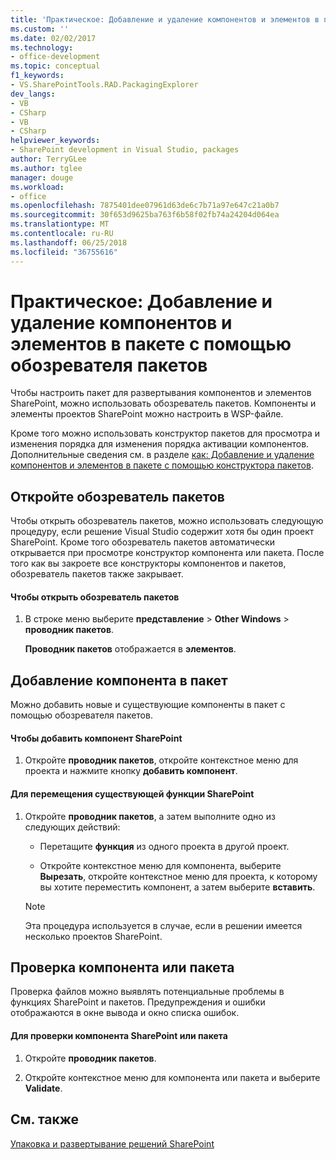 ```yaml
---
title: 'Практическое: Добавление и удаление компонентов и элементов в пакете с помощью обозревателя пакетов | Документация Майкрософт'
ms.custom: ''
ms.date: 02/02/2017
ms.technology:
- office-development
ms.topic: conceptual
f1_keywords:
- VS.SharePointTools.RAD.PackagingExplorer
dev_langs:
- VB
- CSharp
- VB
- CSharp
helpviewer_keywords:
- SharePoint development in Visual Studio, packages
author: TerryGLee
ms.author: tglee
manager: douge
ms.workload:
- office
ms.openlocfilehash: 7875401dee07961d63de6c7b71a97e647c21a0b7
ms.sourcegitcommit: 30f653d9625ba763f6b58f02fb74a24204d064ea
ms.translationtype: MT
ms.contentlocale: ru-RU
ms.lasthandoff: 06/25/2018
ms.locfileid: "36755616"
---
```

# <a name="how-to-add-and-remove-features-and-items-to-a-package-by-using-the-packaging-explorer"></a>Практическое: Добавление и удаление компонентов и элементов в пакете с помощью обозревателя пакетов
  Чтобы настроить пакет для развертывания компонентов и элементов SharePoint, можно использовать обозреватель пакетов. Компоненты и элементы проектов SharePoint можно настроить в WSP-файле.  
  
 Кроме того можно использовать конструктор пакетов для просмотра и изменения порядка для изменения порядка активации компонентов. Дополнительные сведения см. в разделе [как: Добавление и удаление компонентов и элементов в пакете с помощью конструктора пакетов](../sharepoint/how-to-add-and-remove-features-and-items-to-a-package-by-using-the-package-designer.md).  
  
## <a name="open-the-packaging-explorer"></a>Откройте обозреватель пакетов  
 Чтобы открыть обозреватель пакетов, можно использовать следующую процедуру, если решение Visual Studio содержит хотя бы один проект SharePoint. Кроме того обозреватель пакетов автоматически открывается при просмотре конструктор компонента или пакета. После того как вы закроете все конструкторы компонентов и пакетов, обозреватель пакетов также закрывает.  
  
#### <a name="to-open-the-packaging-explorer"></a>Чтобы открыть обозреватель пакетов  
  
1.  В строке меню выберите **представление** > **Other Windows** > **проводник пакетов**.  
  
     **Проводник пакетов** отображается в **элементов**.  
  
## <a name="adding-a-feature-to-a-package"></a>Добавление компонента в пакет  
 Можно добавить новые и существующие компоненты в пакет с помощью обозревателя пакетов.  
  
#### <a name="to-add-a-sharepoint-feature"></a>Чтобы добавить компонент SharePoint
  
1.  Откройте **проводник пакетов**, откройте контекстное меню для проекта и нажмите кнопку **добавить компонент**.  
  
#### <a name="to-move-an-existing-sharepoint-feature"></a>Для перемещения существующей функции SharePoint  
  
1.  Откройте **проводник пакетов**, а затем выполните одно из следующих действий:  
  
    -   Перетащите **функция** из одного проекта в другой проект.  
  
    -   Откройте контекстное меню для компонента, выберите **Вырезать**, откройте контекстное меню для проекта, к которому вы хотите переместить компонент, а затем выберите **вставить**.  
  
    > [!NOTE]  
    >  Эта процедура используется в случае, если в решении имеется несколько проектов SharePoint.  
  
## <a name="validate-a-feature-or-package"></a>Проверка компонента или пакета  
 Проверка файлов можно выявлять потенциальные проблемы в функциях SharePoint и пакетов. Предупреждения и ошибки отображаются в окне вывода и окно списка ошибок.  
  
#### <a name="to-validate-a-sharepoint-feature-or-package"></a>Для проверки компонента SharePoint или пакета
  
1.  Откройте **проводник пакетов**.  
  
2.  Откройте контекстное меню для компонента или пакета и выберите **Validate**.  
  
## <a name="see-also"></a>См. также
 [Упаковка и развертывание решений SharePoint](../sharepoint/packaging-and-deploying-sharepoint-solutions.md)  
  
